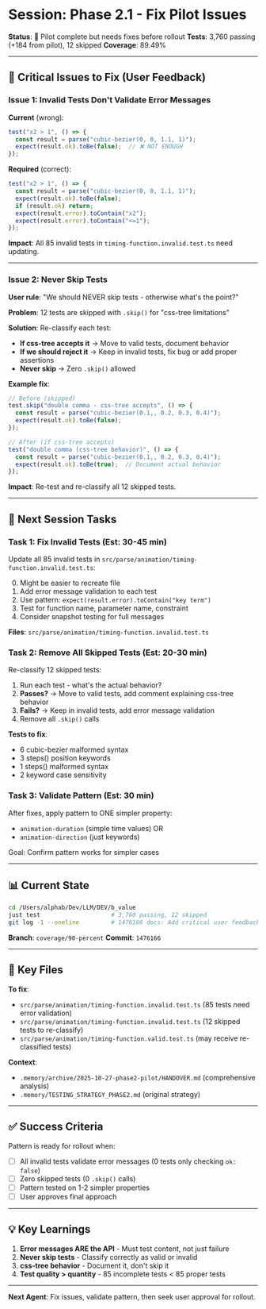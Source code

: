 # Session: Phase 2.1 - Fix Pilot Issues

**Status**: 🔴 Pilot complete but needs fixes before rollout
**Tests**: 3,760 passing (+184 from pilot), 12 skipped
**Coverage**: 89.49%

---

## 🚨 Critical Issues to Fix (User Feedback)

### Issue 1: Invalid Tests Don't Validate Error Messages

**Current** (wrong):

```typescript
test("x2 > 1", () => {
  const result = parse("cubic-bezier(0, 0, 1.1, 1)");
  expect(result.ok).toBe(false);  // ❌ NOT ENOUGH
});
```

**Required** (correct):

```typescript
test("x2 > 1", () => {
  const result = parse("cubic-bezier(0, 0, 1.1, 1)");
  expect(result.ok).toBe(false);
  if (result.ok) return;
  expect(result.error).toContain("x2");
  expect(result.error).toContain("<=1");
});
```

**Impact**: All 85 invalid tests in `timing-function.invalid.test.ts` need updating.

---

### Issue 2: Never Skip Tests

**User rule**: "We should NEVER skip tests - otherwise what's the point?"

**Problem**: 12 tests are skipped with `.skip()` for "css-tree limitations"

**Solution**: Re-classify each test:
- **If css-tree accepts it** → Move to valid tests, document behavior
- **If we should reject it** → Keep in invalid tests, fix bug or add proper assertions
- **Never skip** → Zero `.skip()` allowed

**Example fix**:

```typescript
// Before (skipped)
test.skip("double comma - css-tree accepts", () => {
  const result = parse("cubic-bezier(0.1,, 0.2, 0.3, 0.4)");
  expect(result.ok).toBe(false);
});

// After (if css-tree accepts)
test("double comma (css-tree behavior)", () => {
  const result = parse("cubic-bezier(0.1,, 0.2, 0.3, 0.4)");
  expect(result.ok).toBe(true);  // Document actual behavior
});
```

**Impact**: Re-test and re-classify all 12 skipped tests.

---

## 🎯 Next Session Tasks

### Task 1: Fix Invalid Tests (Est: 30-45 min)

Update all 85 invalid tests in `src/parse/animation/timing-function.invalid.test.ts`:

0. Might be easier to recreate file
1. Add error message validation to each test
2. Use pattern: `expect(result.error).toContain("key term")`
3. Test for function name, parameter name, constraint
4. Consider snapshot testing for full messages

**Files**: `src/parse/animation/timing-function.invalid.test.ts`

### Task 2: Remove All Skipped Tests (Est: 20-30 min)

Re-classify 12 skipped tests:

1. Run each test - what's the actual behavior?
2. **Passes?** → Move to valid tests, add comment explaining css-tree behavior
3. **Fails?** → Keep in invalid tests, add error message validation
4. Remove all `.skip()` calls

**Tests to fix**:
- 6 cubic-bezier malformed syntax
- 3 steps() position keywords
- 1 steps() malformed syntax
- 2 keyword case sensitivity

### Task 3: Validate Pattern (Est: 30 min)

After fixes, apply pattern to ONE simpler property:
- `animation-duration` (simple time values) OR
- `animation-direction` (just keywords)

Goal: Confirm pattern works for simpler cases

---

## 📊 Current State

```bash
cd /Users/alphab/Dev/LLM/DEV/b_value
just test                    # 3,760 passing, 12 skipped
git log -1 --oneline         # 1476166 docs: Add critical user feedback
```

**Branch**: `coverage/90-percent`
**Commit**: `1476166`

---

## 📁 Key Files

**To fix**:
- `src/parse/animation/timing-function.invalid.test.ts` (85 tests need error validation)
- `src/parse/animation/timing-function.invalid.test.ts` (12 skipped tests to re-classify)
- `src/parse/animation/timing-function.valid.test.ts` (may receive re-classified tests)

**Context**:
- `.memory/archive/2025-10-27-phase2-pilot/HANDOVER.md` (comprehensive analysis)
- `.memory/TESTING_STRATEGY_PHASE2.md` (original strategy)

---

## ✅ Success Criteria

Pattern is ready for rollout when:
- [ ] All invalid tests validate error messages (0 tests only checking `ok: false`)
- [ ] Zero skipped tests (0 `.skip()` calls)
- [ ] Pattern tested on 1-2 simpler properties
- [ ] User approves final approach

---

## 💡 Key Learnings

1. **Error messages ARE the API** - Must test content, not just failure
2. **Never skip tests** - Classify correctly as valid or invalid
3. **css-tree behavior** - Document it, don't skip it
4. **Test quality > quantity** - 85 incomplete tests < 85 proper tests

---

**Next Agent**: Fix issues, validate pattern, then seek user approval for rollout.
